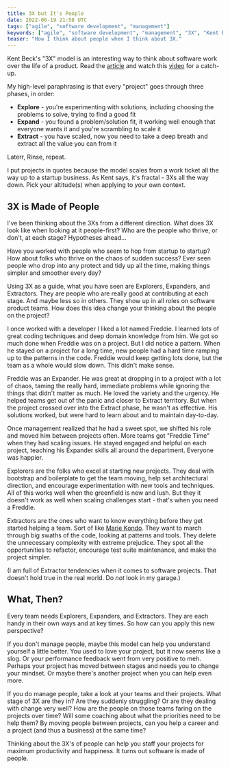 ```yaml
---
title: 3X but It's People
date: 2022-06-19 21:58 UTC
tags: ["agile", "software development", "management"]
keywords: ["agile", "software development", "management", "3X", "Kent Beck"]
teaser: "How I think about people when I think about 3X."
---
```


[3x-text]: https://medium.com/@kentbeck_7670/the-product-development-triathlon-6464e2763c46
[3x-vid]: https://www.youtube.com/watch?v=YGhS8VQpS6s
[kondo]: https://konmari.com/about-the-konmari-method/

Kent Beck's "3X" model is an interesting way to think about software work over the life of a product. Read the [article][3x-text] and watch this [video][3x-vid] for a catch-up.

My high-level paraphrasing is that every "project" goes through three phases, in order:

- **Explore** - you're experimenting with solutions, including choosing the problems to solve, trying to find a good fit
- **Expand** - you found a problem/solution fit, it working well enough that everyone wants it and you're scrambling to scale it
- **Extract** - you have scaled, now you need to take a deep breath and extract all the value you can from it

Laterr, Rinse, repeat.

I put projects in quotes because the model scales from a work ticket all the way up to a startup business. As Kent says, it's fractal - 3Xs all the way down. Pick your altitude(s) when applying to your own context.

## 3X is Made of People

I've been thinking about the 3Xs from a different direction. What does 3X look like when looking at it people-first? Who are the people who thrive, or don't, at each stage? Hypotheses ahead...

Have you worked with people who seem to hop from startup to startup? How about folks who thrive on the chaos of sudden success? Ever seen people who drop into any protect and tidy up all the time, making things simpler and smoother every day?

Using 3X as a guide, what you have seen are Explorers, Expanders, and Extractors. They are people who are really good at contributing at each stage. And maybe less so in others. They show up in all roles on software product teams. How does this idea change your thinking about the people on the project?

I once worked with a developer I liked a lot named Freddie. I learned lots of great coding techniques and deep domain knowledge from him. We got so much done when Freddie was on a project. But I did notice a pattern. When he stayed on a project for a long time, new people had a hard time ramping up to the patterns in the code. Freddie would keep getting lots done, but the team as a whole would slow down. This didn't make sense.

Freddie was an Expander. He was great at dropping in to a project with a lot of chaos, taming the really hard, immediate problems while ignoring the things that didn't matter as much. He loved the variety and the urgency. He helped teams get out of the panic and closer to Extract territory. But when the project crossed over into the Extract phase, he wasn't as effective. His solutions worked, but were hard to learn about and to maintain day-to-day.

Once management realized that he had a sweet spot, we shifted his role and moved him between projects often. More teams got "Freddie Time" when they had scaling issues. He stayed engaged and helpful on each project, teaching his Expander skills all around the department. Everyone was happier.

Explorers are the folks who excel at starting new projects. They deal with bootstrap and boilerplate to get the team moving, help set architectural direction, and encourage experimentation with new tools and techniques. All of this works well when the greenfield is new and lush. But they it doesn't work as well when scaling challenges start - that's when you need a Freddie.

Extractors are the ones who want to know everything before they get started helping a team. Sort of like [Marie Kondo][kondo].  They want to march through big swaths of the code, looking at patterns and tools. They delete the unnecessary complexity with extreme prejudice. They spot all the opportunities to refactor, encourage test suite maintenance, and make the project simpler.

(I am full of Extractor tendencies when it comes to software projects. That doesn't hold true in the real world. Do _not_ look in my garage.)

## What, Then?

Every team needs Explorers, Expanders, and Extractors. They are each handy in their own ways and at key times. So how can you apply this new perspective?

If you don't manage people, maybe this model can help you understand yourself a little better. You used to love your project, but it now seems like a slog. Or your performance feedback went from very positive to meh. Perhaps your project has moved between stages and needs you to change your mindset. Or maybe there's another project when you can help even more.

If you do manage people, take a look at your teams and their projects. What stage of 3X are they in? Are they suddenly struggling? Or are they dealing with change very well? How are the people on those teams faring on the projects over time? Will some coaching about what the priorities need to be help them? By moving people between projects, can you help a career and a project (and thus a business) at the same time?

Thinking about the 3X's of people can help you staff your projects for maximum productivity and happiness. It turns out software is made of people. 

